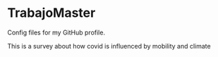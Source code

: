 # TrabajoMaster
Config files for my GitHub profile.
<p>This is a survey about how covid is influenced by mobility and climate</p>
